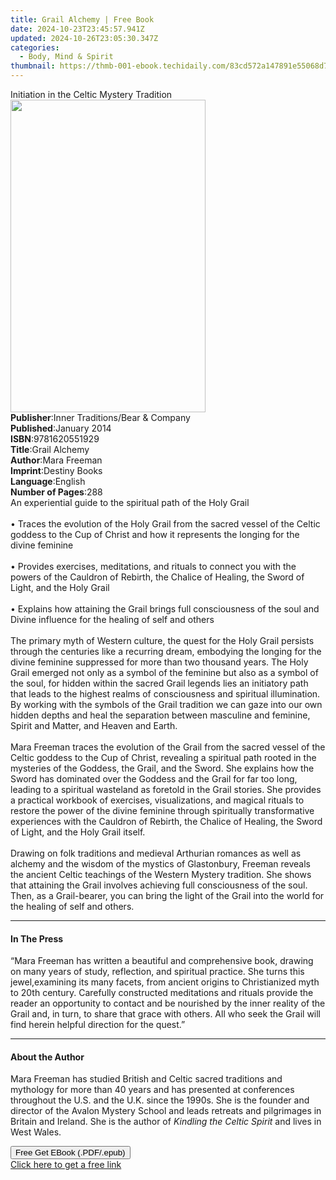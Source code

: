 ```yaml
---
title: Grail Alchemy | Free Book
date: 2024-10-23T23:45:57.941Z
updated: 2024-10-26T23:05:30.347Z
categories:
  - Body, Mind & Spirit
thumbnail: https://thmb-001-ebook.techidaily.com/83cd572a147891e55068d7c9f9ec0ba7ebccb6da60f5826cced7822207b0fade.jpg
---
```

<main id="book-container">
  <div class="flex flex-col">
    <div class="book-brief flex-1 py-6 px-4 sm:p-6 md:py-10 md:px-8">
      <!-- brief-->
      <div class="book-brief-main">
        Initiation in the Celtic Mystery Tradition
      </div>
    </div>
    <div
      class="book-meta-info flex-1 grid gap-4 col-start-1 col-end-3 row-start-1 sm:mb-6 sm:grid-cols-4 lg:gap-6 lg:col-start-2 lg:row-end-6 lg:row-span-6 lg:mb-0"
    >
      <div
        class="book-meta-info-left place-content-center mt-4 p-4 text-sm leading-6 col-start-2 col-span-2 dark:text-slate-400"
      >
        <img
          class="w-full h-500 object-cover rounded-lg sm:h-255 sm:col-span-2 lg:col-span-full"
          src="https://img-001-ebook.techidaily.com/dabbfd559c34339ad8615dfd6e4a8926bbbac35364bf14d0576f557372970693.jpg"
          alt=""
          width="312"
          height="500"
        />
      </div>
      <div
        class="book-meta-info-right mt-2 col-start-1 row-start-2 col-span-3 self-center"
      >
        <!-- meta data  -->
        <div class="flex flex-col px-4 md:px-8">
          <div class="flex-1">
            <strong>Publisher</strong>:<span class="px-2"
              >Inner Traditions/Bear &amp; Company</span
            >
          </div>
          <div class="flex-1">
            <strong>Published</strong>:<span class="px-2">January 2014</span>
          </div>
          <div class="flex-1">
            <strong>ISBN</strong>:<span class="px-2">9781620551929</span>
          </div>
          <div class="flex-1">
            <strong>Title</strong>:<span class="px-2">Grail Alchemy</span>
          </div>
          <div class="flex-1">
            <strong>Author</strong>:<span class="px-2">Mara Freeman</span>
          </div>
          <div class="flex-1">
            <strong>Imprint</strong>:<span class="px-2">Destiny Books</span>
          </div>
          <div class="flex-1">
            <strong>Language</strong>:<span class="px-2">English</span>
          </div>
          <div class="flex-1">
            <strong>Number of Pages</strong>:<span class="px-2">288</span>
          </div>
        </div>
      </div>
    </div>
    <div class="book-description flex-1 py-6 px-4 sm:p-6 md:py-10 md:px-8">
      <div class="book-description-main">
        <div accordion-content="" id="description">
          An experiential guide to the spiritual path of the Holy Grail <br />
          <br />• Traces the evolution of the Holy Grail from the sacred vessel
          of the Celtic goddess to the Cup of Christ and how it represents the
          longing for the divine feminine <br />
          <br />• Provides exercises, meditations, and rituals to connect you
          with the powers of the Cauldron of Rebirth, the Chalice of Healing,
          the Sword of Light, and the Holy Grail <br />
          <br />• Explains how attaining the Grail brings full consciousness of
          the soul and Divine influence for the healing of self and others
          <br />
          <br />The primary myth of Western culture, the quest for the Holy
          Grail persists through the centuries like a recurring dream, embodying
          the longing for the divine feminine suppressed for more than two
          thousand years. The Holy Grail emerged not only as a symbol of the
          feminine but also as a symbol of the soul, for hidden within the
          sacred Grail legends lies an initiatory path that leads to the highest
          realms of consciousness and spiritual illumination. By working with
          the symbols of the Grail tradition we can gaze into our own hidden
          depths and heal the separation between masculine and feminine, Spirit
          and Matter, and Heaven and Earth. <br />
          <br />Mara Freeman traces the evolution of the Grail from the sacred
          vessel of the Celtic goddess to the Cup of Christ, revealing a
          spiritual path rooted in the mysteries of the Goddess, the Grail, and
          the Sword. She explains how the Sword has dominated over the Goddess
          and the Grail for far too long, leading to a spiritual wasteland as
          foretold in the Grail stories. She provides a practical workbook of
          exercises, visualizations, and magical rituals to restore the power of
          the divine feminine through spiritually transformative experiences
          with the Cauldron of Rebirth, the Chalice of Healing, the Sword of
          Light, and the Holy Grail itself. <br />
          <br />Drawing on folk traditions and medieval Arthurian romances as
          well as alchemy and the wisdom of the mystics of Glastonbury, Freeman
          reveals the ancient Celtic teachings of the Western Mystery tradition.
          She shows that attaining the Grail involves achieving full
          consciousness of the soul. Then, as a Grail-bearer, you can bring the
          light of the Grail into the world for the healing of self and others.
        </div>
        <div class="accordion-fader"></div>
      </div>
    </div>
    <div class="book-excerpts flex-1 py-6 px-4 sm:p-6 md:py-10 md:px-8">
      <!-- excerpts-->
      <div class="book-excerpts-main">
        <hr />
        <h4 class="placeholder placeholder-heading">
          <span>In The Press</span>
        </h4>
        <p>
          “Mara Freeman has written a beautiful and comprehensive book, drawing
          on many years of study, reflection, and spiritual practice. She turns
          this jewel,examining its many facets, from ancient origins to
          Christianized myth to 20th century. Carefully constructed meditations
          and rituals provide the reader an opportunity to contact and be
          nourished by the inner reality of the Grail and, in turn, to share
          that grace with others. All who seek the Grail will find herein
          helpful direction for the quest.”
        </p>
      </div>
    </div>
    <div class="book-about-author flex-1 py-6 px-4 sm:p-6 md:py-10 md:px-8">
      <!-- about author-->
      <div class="book-main-author-main">
        <hr />
        <h4 class="placeholder placeholder-heading">
          <span>About the Author</span>
        </h4>
        <p>
          Mara Freeman has studied British and Celtic sacred traditions and
          mythology for more than 40 years and has presented at conferences
          throughout the U.S. and the U.K. since the 1990s. She is the founder
          and director of the Avalon Mystery School and leads retreats and
          pilgrimages in Britain and Ireland. She is the author of
          <i>Kindling the Celtic Spirit</i> and lives in West Wales.
        </p>
      </div>
    </div>
    <div class="book-free-get flex-1 py-6 px-4 sm:p-6 md:py-10 md:px-8">
      <button
        id="btn-free-get"
        class="bg-blue-500 hover:bg-blue-700 text-white font-bold py-2 px-4 rounded"
      >
        Free Get EBook (.PDF/.epub)
      </button>
      <div id="countdown-display" class="px-2 text-lg mt-2"></div>
      <a
        id="free-link"
        class="hidden bg-blue-500 hover:bg-blue-700 text-white font-bold py-2 px-4 rounded"
        href="https://www.ebooks.com/en-us/book/95782590/grail-alchemy/mara-freeman/"
        target="_blank"
        >Click here to get a free link</a
      >
    </div>
    <script>
      let countdownTime = 0;
      let countdownInterval = null;
      document
        .getElementById('btn-free-get')
        .addEventListener('click', startCountdown);
      function startCountdown() {
        countdownTime = new Date().getTime() + 60000 * 3;
        countdownInterval = setInterval(updateCountdown, 1000);
        document.getElementById('btn-free-get').disabled = true;
        document
          .getElementById('btn-free-get')
          .classList.add('bg-gray-500', 'cursor-not-allowed');
      }
      function updateCountdown() {
        let currentTime = new Date().getTime();
        let timeLeft = countdownTime - currentTime;
        let secondsLeft = Math.floor(timeLeft / 1000);
        document.getElementById('countdown-display').innerHTML =
          `Remaining time: ${secondsLeft} seconds.`;
        if (secondsLeft <= 0) {
          clearInterval(countdownInterval);
          document.getElementById('btn-free-get').classList.add('hidden');
          document.getElementById('free-link').classList.remove('hidden');
          document.getElementById('countdown-display').innerHTML = '';
        }
      }
    </script>
  </div>
</main>

<ins class="adsbygoogle"
      style="display:block"
      data-ad-client="ca-pub-7571918770474297"
      data-ad-slot="8358498916"
      data-ad-format="auto"
      data-full-width-responsive="true"></ins>
    